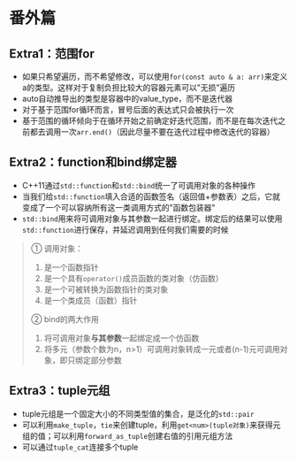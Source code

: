 # 番外篇

## Extra1：范围for

- 如果只希望遍历，而不希望修改，可以使用`for(const auto & a: arr)`来定义a的类型。这样对于复制负担比较大的容器元素可以"无损"遍历
- auto自动推导出的类型是容器中的value_type，而不是迭代器
- 对于基于范围for循环而言，冒号后面的表达式只会被执行一次
- 基于范围的循环倾向于在循环开始之前确定好迭代范围，而不是在每次迭代之前都去调用一次`arr.end()`（因此尽量不要在迭代过程中修改迭代的容器）

## Extra2：function和bind绑定器

- C++11通过`std::function`和`std::bind`统一了可调用对象的各种操作
- 当我们给`std::function`填入合适的函数签名（返回值+参数表）之后，它就变成了一个可以容纳所有这一类调用方式的"函数包装器"
- `std::bind`用来将可调用对象与其参数一起进行绑定。绑定后的结果可以使用`std::function`进行保存，并延迟调用到任何我们需要的时候

> ① 调用对象：
>
> 1. 是一个函数指针
> 2. 是一个具有`operator()`成员函数的类对象（仿函数）
> 3. 是一个可被转换为函数指针的类对象
> 4. 是一个类成员（函数）指针
>
> ② bind的两大作用
>
> 1. 将可调用对象**与其参数**一起绑定成一个仿函数
> 2. 将多元（参数个数为n，n>1）可调用对象转成一元或者(n-1)元可调用对象，即只绑定部分参数

## Extra3：tuple元组

- tuple元组是一个固定大小的不同类型值的集合，是泛化的`std::pair`
- 可以利用`make_tuple`，`tie`来创建tuple，利用`get<num>(tuple对象)`来获得元组的值；可以利用`forward_as_tuple`创建右值的引用元组方法
- 可以通过`tuple_cat`连接多个tuple